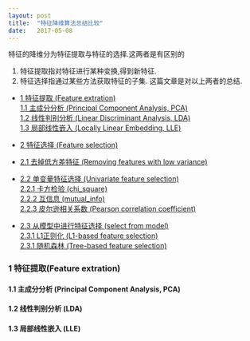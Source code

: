 ```yaml
---
layout: post
title:  "特征降维算法总结比较"
date:   2017-05-08
---
```


特征的降维分为特征提取与特征的选择.这两者是有区别的
1. 特征提取指对特征进行某种变换,得到新特征.
2. 特征选择指通过某些方法获取特征的子集.
这篇文章是对以上两者的总结.

* [1 特征提取 (Feature extration)](#1)
<br>[1.1 主成分分析 (Principal Component Analysis, PCA)](#1.1)
<br>[1.2 线性判别分析 (Linear Discriminant Analysis, LDA)](#1.2)
<br>[1.3 局部线性嵌入 (Locally Linear Embedding, LLE)](#1.3)

* [2 特征选择 (Feature selection)](#2)
*  [2.1 去掉低方差特征 (Removing features with low variance)](#2.1)

*  [2.2 单变量特征选择 (Univariate feature selection)](#2.2)
<br>[2.2.1 卡方检验 (chi_square)](#2.2.1)
<br>[2.2.2 互信息 (mutual_info)](#2.2.2)
<br>[2.2.3 皮尔逊相关系数 (Pearson correlation coefficient)](#2.2.3)

*  [2.3 从模型中进行特征选择 (select from model)](#2.3)
<br>	[2.3.1 L1正则化 (L1-based feature selection)](#2.3.1)
<br>	[2.3.1 随机森林 (Tree-based feature selection)](#2.3.2)





<h3 id="1">1 特征提取(Feature extration)</h3>

<h4 id="1.1">1.1 主成分分析 (Principal Component Analysis, PCA)</h4>

<h4 id="1.2">1.2 线性判别分析 (LDA)</h4>

<h4 id="1.3">1.3 局部线性嵌入 (LLE)</h4>

